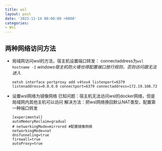 ```yaml
---
title: wsl
layout: post
date: '2023-11-14 00:00:00 +0800'
categories:
- Wsl
---
```


## 两种网络访问方法

- 局域网访问wsl的方法，宿主机设置端口转发：
    connectaddress为`wsl hostname -I`
    *windows宿主机防火墙也得配置端口放行规则，否则访问跟无法进入*

    ```shell
    netsh interface portproxy add v4tov4 listenport=6379 listenaddress=0.0.0.0 connectport=6379 connectaddress=172.19.108.72
    ```

- 设置wsl网络为镜像网络
    已知问题：宿主机无法访问wsl的docker网络，但是局域网内其他主机可以访问
    解决方法：把wsl网络换回默认NAT类型，配置第一种端口转发

    ``` config
    [experimental]
    autoMemoryReclaim=gradual
    # networkingMode=mirrored #配置镜像网络
    networkingMode=nat
    dnsTunneling=true
    firewall=true
    autoProxy=true
    ```
